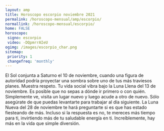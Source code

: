```yaml
---
layout: amp
title: Horoscopo escorpio noviembre 2021 
permalink: /horoscopo-mensual/amp/escorpio/
normallink: /horoscopo-mensual/escorpio/
home: FALSE
horoscopo:
 signo: escorpio
 video: -DQpmrrAIeU
ogimg: /images/escorpio_char.png
sitemap:
 priority: 1
 changefreq: 'monthly'
---
```



El Sol conjunta a Saturno el 10 de noviembre, cuando una figura de autoridad podría proyectar una sombra sobre uno de tus más traviesos planes. Muestra respeto. Tu vida social vibra bajo la Luna Llena del 13 de noviembre. Es posible que no sepas a dónde ir primero o con quién. Simplemente ve, visita un lugar nuevo y luego acude a otro de nuevo. Sólo asegúrate de que puedas levantarte para trabajar al día siguiente. La Luna Nueva del 28 de noviembre te hará preguntarte si es que has estado fiesteando de más. Incluso si la respuesta es no, te mereces más tiempo para ti, invirtiendo más de tu saludable energía en ti. Increíblemente, hay más en la vida que simple diversión.
